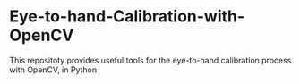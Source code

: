 # Eye-to-hand-Calibration-with-OpenCV
This repositoty provides useful tools for the eye-to-hand calibration process with OpenCV, in Python
